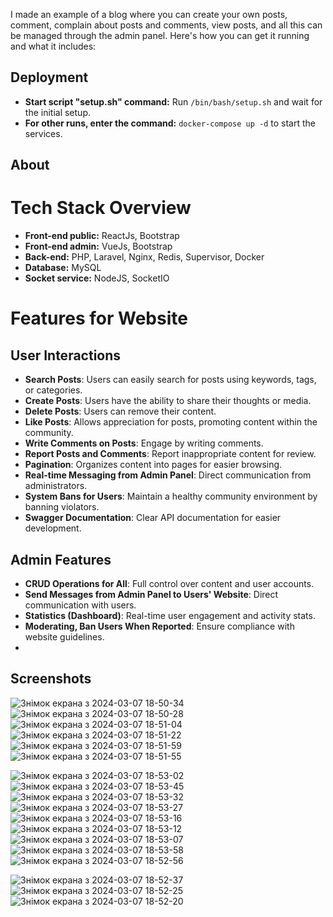 I made an example of a blog where you can create your own posts, comment, complain about posts and comments, view posts, and all this can be managed through the admin panel. Here's how you can get it running and what it includes:

## Deployment 
- **Start script "setup.sh" command:** Run `/bin/bash/setup.sh` and wait for the initial setup.
- **For other runs, enter the command:** `docker-compose up -d` to start the services.

## About 

# Tech Stack Overview 

- **Front-end public:** ReactJs, Bootstrap 
- **Front-end admin:** VueJs, Bootstrap 
- **Back-end:** PHP, Laravel, Nginx, Redis, Supervisor, Docker 
- **Database:** MySQL 
- **Socket service:** NodeJS, SocketIO 
    
# Features for Website 

## User Interactions 

- **Search Posts**: Users can easily search for posts using keywords, tags, or categories.
- **Create Posts**: Users have the ability to share their thoughts or media. 
- **Delete Posts**: Users can remove their content. 
- **Like Posts**: Allows appreciation for posts, promoting content within the community. 
- **Write Comments on Posts**: Engage by writing comments.
- **Report Posts and Comments**: Report inappropriate content for review.
- **Pagination**: Organizes content into pages for easier browsing.
- **Real-time Messaging from Admin Panel**: Direct communication from administrators.
- **System Bans for Users**: Maintain a healthy community environment by banning violators.
- **Swagger Documentation**: Clear API documentation for easier development.

## Admin Features 

- **CRUD Operations for All**: Full control over content and user accounts. 
- **Send Messages from Admin Panel to Users' Website**: Direct communication with users.
- **Statistics (Dashboard)**: Real-time user engagement and activity stats.
- **Moderating, Ban Users When Reported**: Ensure compliance with website guidelines.
- 
## Screenshots 
![Знімок екрана з 2024-03-07 18-50-34](https://github.com/RecountsXxx/blog_laravel/assets/107986811/3eece95a-83a0-4c65-b0e8-58bbbd2c1a9c)
![Знімок екрана з 2024-03-07 18-50-28](https://github.com/RecountsXxx/blog_laravel/assets/107986811/3c1145a9-c175-48d7-88d9-6916ec7c0225)
![Знімок екрана з 2024-03-07 18-51-04](https://github.com/RecountsXxx/blog_laravel/assets/107986811/b135b6cd-b40e-4a75-a8f2-86427e92aebb)
![Знімок екрана з 2024-03-07 18-51-22](https://github.com/RecountsXxx/blog_laravel/assets/107986811/ee9cc07c-36f3-4f65-99c4-29515019d515)
![Знімок екрана з 2024-03-07 18-51-59](https://github.com/RecountsXxx/blog_laravel/assets/107986811/b6268059-45fb-4a20-a24c-fb801c8cd6e5)
![Знімок екрана з 2024-03-07 18-51-55](https://github.com/RecountsXxx/blog_laravel/assets/107986811/c53d35e5-0acb-40ba-a6a2-b3f98fc4e740)

![Знімок екрана з 2024-03-07 18-53-02](https://github.com/RecountsXxx/blog_laravel/assets/107986811/85eedc42-9df6-4833-ae1e-dcbe42b650e1)
![Знімок екрана з 2024-03-07 18-53-45](https://github.com/RecountsXxx/blog_laravel/assets/107986811/cfe1939d-65ef-4a6d-8cb5-92ae7ba16db2)
![Знімок екрана з 2024-03-07 18-53-32](https://github.com/RecountsXxx/blog_laravel/assets/107986811/88cd0b31-31f0-4cfb-ab77-897ea7857abc)
![Знімок екрана з 2024-03-07 18-53-27](https://github.com/RecountsXxx/blog_laravel/assets/107986811/f2e76711-4be4-4761-9319-8c5605f6f2e7)
![Знімок екрана з 2024-03-07 18-53-16](https://github.com/RecountsXxx/blog_laravel/assets/107986811/2964875f-d97f-47f1-8caf-84a53fab26f9)
![Знімок екрана з 2024-03-07 18-53-12](https://github.com/RecountsXxx/blog_laravel/assets/107986811/e079e786-18af-4dca-bfc2-de468e513557)
![Знімок екрана з 2024-03-07 18-53-07](https://github.com/RecountsXxx/blog_laravel/assets/107986811/fc8e2b2c-edc7-4ae0-8874-d3154da3dc47)
![Знімок екрана з 2024-03-07 18-53-58](https://github.com/RecountsXxx/blog_laravel/assets/107986811/71dd3020-7298-4f29-94b4-e63a904452e4)
![Знімок екрана з 2024-03-07 18-52-56](https://github.com/RecountsXxx/blog_laravel/assets/107986811/fab96150-ae7b-486c-aea9-517134c8cd20)

![Знімок екрана з 2024-03-07 18-52-37](https://github.com/RecountsXxx/blog_laravel/assets/107986811/5c41a1c4-bf5f-4a06-8bca-f3a7db8365a2)
![Знімок екрана з 2024-03-07 18-52-25](https://github.com/RecountsXxx/blog_laravel/assets/107986811/e95f6361-325f-494e-8056-a2a69cb9e3a8)
![Знімок екрана з 2024-03-07 18-52-20](https://github.com/RecountsXxx/blog_laravel/assets/107986811/cff3f638-4663-4c0a-8d55-afe8a8637a62)


    

